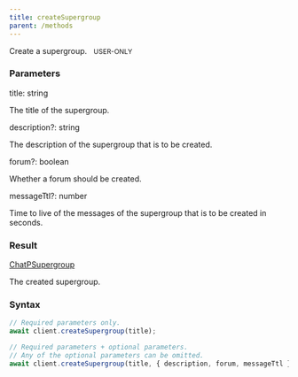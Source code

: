 ```yaml
---
title: createSupergroup
parent: /methods
---
```


Create a supergroup.<span class="select-none"> <span class="inline-flex w-fit items-center" style="font-size:12px;white-space:nowrap;word-break:keep-all;"><span class="w-fit bg-dbt select-none text-fgt" style="padding:2px 8px;border-radius:12px;">USER-ONLY</span></span> </span>

### Parameters 

<div class="flex flex-col gap-3"><div><div class="font-mono" id="p_title" data-anchor><span class="font-bold">title</span><span class="opacity-50">:</span> <span>string</span></div><div class="pl-3"><div class="no-margin">

The title of the supergroup.

</div></div></div><div class="flex flex-col gap-3"><div><div class="flex gap-2"><div class="font-mono p" id="p_description" data-anchor><span class="font-bold">description</span><span class="opacity-50"><span title="Optional" class="cursor-help">?</span>:</span> <span>string</span></div></div><div class="pl-3"><div class="no-margin">

The description of the supergroup that is to be created.

</div></div></div><div><div class="flex gap-2"><div class="font-mono p" id="p_forum" data-anchor><span class="font-bold">forum</span><span class="opacity-50"><span title="Optional" class="cursor-help">?</span>:</span> <span>boolean</span></div></div><div class="pl-3"><div class="no-margin">

Whether a forum should be created.

</div></div></div><div><div class="flex gap-2"><div class="font-mono p" id="p_messageTtl" data-anchor><span class="font-bold">messageTtl</span><span class="opacity-50"><span title="Optional" class="cursor-help">?</span>:</span> <span>number</span></div></div><div class="pl-3"><div class="no-margin">

Time to live of the messages of the supergroup that is to be created in seconds.

</div></div></div></div></div>

### Result 

<div class="font-mono"><a href="/types/chatpsupergroup"  >ChatPSupergroup</a></div><div class="pl-3"><div class="no-margin">

The created supergroup.

</div></div>

### Syntax

```ts
// Required parameters only.
await client.createSupergroup(title);

// Required parameters + optional parameters.
// Any of the optional parameters can be omitted.
await client.createSupergroup(title, { description, forum, messageTtl });
```



